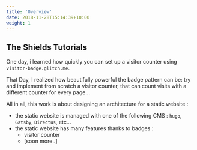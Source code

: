 ```yaml
---
title: 'Overview'
date: 2018-11-28T15:14:39+10:00
weight: 1
---
```


## The Shields Tutorials

One day, i learned how quickly you can set up a visitor counter using `visitor-badge.glitch.me`.

That Day, I realized how beautifully powerful the badge pattern can be: try and implement from scratch a visitor counter, that can count visits with a different counter for every page...

All in all, this work is about designing an architecture for a static website :
* the static website is managed with one of the following CMS : `hugo`, `Gatsby`, `Directus`, etc...
* the static website has many features thanks to badges :
  * visitor counter
  * [soon more..]
